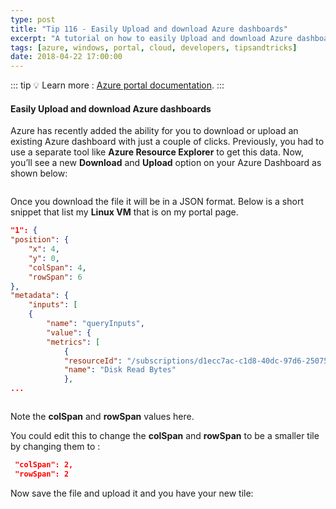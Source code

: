 ```yaml
---
type: post
title: "Tip 116 - Easily Upload and download Azure dashboards"
excerpt: "A tutorial on how to easily Upload and download Azure dashboards"
tags: [azure, windows, portal, cloud, developers, tipsandtricks]
date: 2018-04-22 17:00:00
---
```


::: tip
:bulb: Learn more : [Azure portal documentation](https://docs.microsoft.com/azure/azure-portal?WT.mc_id=docs-azuredevtips-micrum).
:::

#### Easily Upload and download Azure dashboards

Azure has recently added the ability for you to download or upload an existing Azure dashboard with just a couple of clicks. Previously, you had to use a separate tool like **Azure Resource Explorer** to get this data. Now, you’ll see a new **Download** and **Upload** option on your Azure Dashboard as shown below:

<img :src="$withBase('/files/azportal1.png')">

Once you download the file it will be in a JSON format. Below is a short snippet that list my **Linux VM** that is on my portal page. 

```json
"1": {
"position": {
	"x": 4,
	"y": 0,
	"colSpan": 4,
	"rowSpan": 6
},
"metadata": {
	"inputs": [
	{
		"name": "queryInputs",
		"value": {
		"metrics": [
			{
			"resourceId": "/subscriptions/d1ecc7ac-c1d8-40dc-97d6-2507597e7404/resourcegroups/crumplinux-rg/providers/microsoft.compute/virtualmachines/crumplinux",
			"name": "Disk Read Bytes"
			},
...
```

<img :src="$withBase('/files/azportal2.png')">

Note the **colSpan** and **rowSpan** values here. 
 

You could edit this to change the **colSpan** and **rowSpan** to be a smaller tile by changing them to :

```json
 "colSpan": 2,
 "rowSpan": 2
```

Now save the file and upload it and you have your new tile:

<img :src="$withBase('/files/azportal3.png')">


